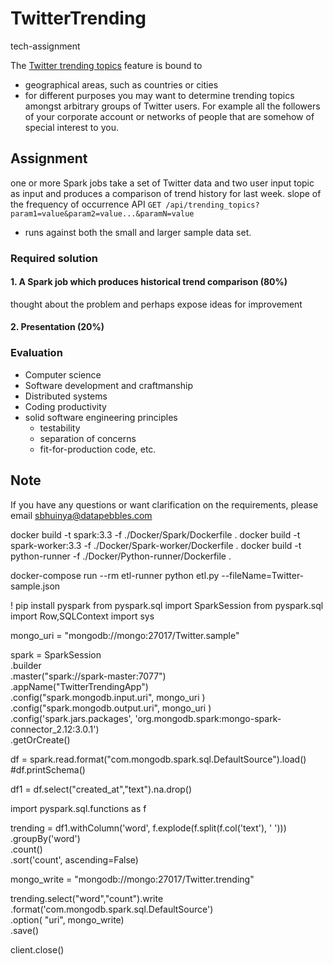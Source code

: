 # TwitterTrending


tech-assignment

 The [Twitter trending topics](https://en.wikipedia.org/wiki/Twitter#Trending_topics) feature is bound to 
 
 - geographical areas, such as countries or cities
 - for different purposes you may want to determine trending topics amongst arbitrary groups of Twitter users. For example all the followers of your corporate account or networks of people that are somehow of special interest to you.



## Assignment
one or more Spark jobs 
take a set of Twitter data and two user input topic as input and produces a comparison of trend history for last week.
slope of the frequency of occurrence 
API `GET /api/trending_topics?param1=value&param2=value...&paramN=value`
- runs against both the small and larger sample data set.




### Required solution
#### 1. A Spark job which produces historical trend comparison (80%)
thought about the problem and perhaps expose ideas for improvement
#### 2. Presentation (20%)


### Evaluation

- Computer science
- Software development and craftmanship
- Distributed systems
- Coding productivity
- solid software engineering principles
    - testability
    - separation of concerns
    - fit-for-production code, etc.



## Note
If you have any questions or want clarification on the requirements, please email sbhuinya@datapebbles.com





 docker build -t spark:3.3 -f ./Docker/Spark/Dockerfile .
 docker build -t spark-worker:3.3 -f ./Docker/Spark-worker/Dockerfile .
 docker build -t python-runner -f ./Docker/Python-runner/Dockerfile .



docker-compose run --rm etl-runner python etl.py --fileName=Twitter-sample.json


 ! pip install pyspark
from pyspark.sql import SparkSession
from pyspark.sql import Row,SQLContext
import sys


mongo_uri = "mongodb://mongo:27017/Twitter.sample"

spark = SparkSession \
    .builder \
    .master("spark://spark-master:7077")\
    .appName("TwitterTrendingApp") \
    .config("spark.mongodb.input.uri", mongo_uri ) \
    .config("spark.mongodb.output.uri", mongo_uri ) \
    .config('spark.jars.packages', 'org.mongodb.spark:mongo-spark-connector_2.12:3.0.1') \
    .getOrCreate()



df = spark.read.format("com.mongodb.spark.sql.DefaultSource").load()
#df.printSchema()

df1 = df.select("created_at","text").na.drop()


import pyspark.sql.functions as f


trending = df1.withColumn('word', f.explode(f.split(f.col('text'), ' ')))\
    .groupBy('word')\
    .count()\
    .sort('count', ascending=False)
    
    
mongo_write = "mongodb://mongo:27017/Twitter.trending"

trending.select("word","count").write\
    .format('com.mongodb.spark.sql.DefaultSource')\
    .option( "uri", mongo_write) \
    .save()
    
    
client.close()